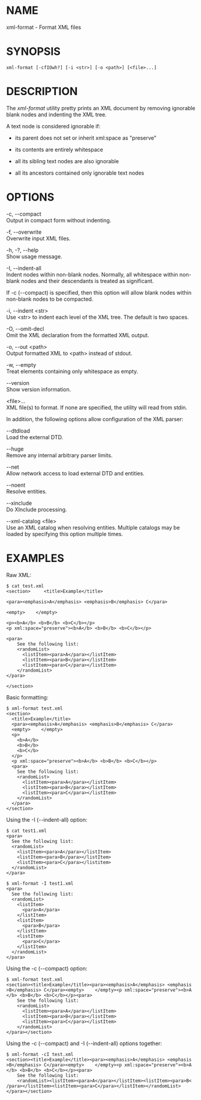 NAME
====

xml-format - Format XML files

SYNOPSIS
========

    xml-format [-cfIOwh?] [-i <str>] [-o <path>] [<file>...]

DESCRIPTION
===========

The *xml-format* utility pretty prints an XML document by removing
ignorable blank nodes and indenting the XML tree.

A text node is considered ignorable if:

-   its parent does not set or inherit xml:space as "preserve"

-   its contents are entirely whitespace

-   all its sibling text nodes are also ignorable

-   all its ancestors contained only ignorable text nodes

OPTIONS
=======

-c, --compact  
Output in compact form without indenting.

-f, --overwrite  
Overwrite input XML files.

-h, -?, --help  
Show usage message.

-I, --indent-all  
Indent nodes within non-blank nodes. Normally, all whitespace within
non-blank nodes and their descendants is treated as significant.

If -c (--compact) is specified, then this option will allow blank nodes
within non-blank nodes to be compacted.

-i, --indent &lt;str&gt;  
Use &lt;str&gt; to indent each level of the XML tree. The default is two
spaces.

-O, --omit-decl  
Omit the XML declaration from the formatted XML output.

-o, --out &lt;path&gt;  
Output formatted XML to &lt;path&gt; instead of stdout.

-w, --empty  
Treat elements containing only whitespace as empty.

--version  
Show version information.

&lt;file&gt;...  
XML file(s) to format. If none are specified, the utility will read from
stdin.

In addition, the following options allow configuration of the XML
parser:

--dtdload  
Load the external DTD.

--huge  
Remove any internal arbitrary parser limits.

--net  
Allow network access to load external DTD and entities.

--noent  
Resolve entities.

--xinclude  
Do XInclude processing.

--xml-catalog &lt;file&gt;  
Use an XML catalog when resolving entities. Multiple catalogs may be
loaded by specifying this option multiple times.

EXAMPLES
========

Raw XML:

    $ cat test.xml
    <section>     <title>Example</title>

    <para><emphasis>A</emphasis> <emphasis>B</emphasis> C</para>

    <empty>    </empty>

    <p><b>A</b> <b>B</b> <b>C</b></p>
    <p xml:space="preserve"><b>A</b> <b>B</b> <b>C</b></p>

    <para>
        See the following list:
        <randomList>
          <listItem><para>A</para></listItem>
          <listItem><para>B</para></listItem>
          <listItem><para>C</para></listItem>
        </randomList>
    </para>

    </section>
              

Basic formatting:

    $ xml-format test.xml
    <section>
      <title>Example</title>
      <para><emphasis>A</emphasis> <emphasis>B</emphasis> C</para>
      <empty>    </empty>
      <p>
        <b>A</b>
        <b>B</b>
        <b>C</b>
      </p>
      <p xml:space="preserve"><b>A</b> <b>B</b> <b>C</b></p>
      <para>
        See the following list:
        <randomList>
          <listItem><para>A</para></listItem>
          <listItem><para>B</para></listItem>
          <listItem><para>C</para></listItem>
        </randomList>
      </para>
    </section>

Using the -I (--indent-all) option:

    $ cat test1.xml
    <para>
      See the following list:
      <randomList>
        <listItem><para>A</para></listItem>
        <listItem><para>B</para></listItem>
        <listItem><para>C</para></listitem>
      </randomList>
    </para>

    $ xml-format -I test1.xml
    <para>
      See the following list:
      <randomList>
        <listItem>
          <para>A</para>
        </listItem>
        <listItem>
          <para>B</para>
        </listItem>
        <listItem>
          <para>C</para>
        </listItem>
      </randomList>
    </para>

Using the -c (--compact) option:

    $ xml-format test.xml
    <section><title>Example</title><para><emphasis>A</emphasis> <emphasis
    >B</emphasis> C</para><empty>    </empty><p xml:space="preserve"><b>A
    </b> <b>B</b> <b>C</b></p><para>
        See the following list:
        <randomList>
          <listItem><para>A</para></listItem>
          <listItem><para>B</para></listItem>
          <listItem><para>C</para></listItem>
        </randomList>
    </para></section>

Using the -c (--compact) and -I (--indent-all) options together:

    $ xml-format -cI test.xml
    <section><title>Example</title><para><emphasis>A</emphasis> <emphasis
    >B</emphasis> C</para><empty>    </empty><p xml:space="preserve"><b>A
    </b> <b>B</b> <b>C</b></p><para>
        See the following list:
        <randomList><listItem><para>A</para></listItem><listItem><para>B<
    /para></listItem><listItem><para>C</para></listItem></randomList>
    </para></section>
